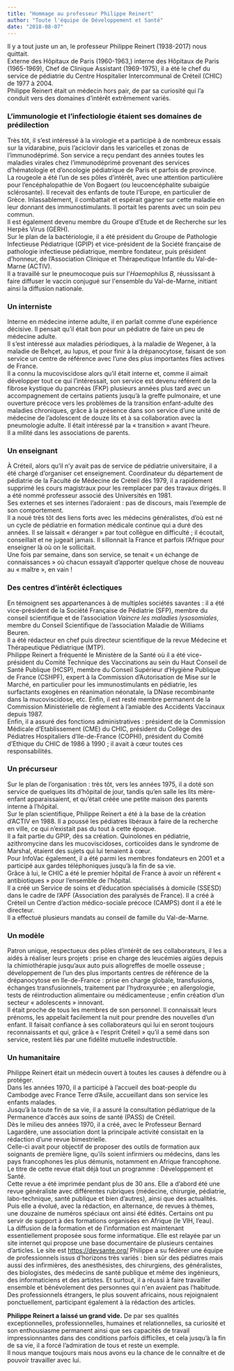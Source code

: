 ```yaml
---
title: "Hommage au professeur Philippe Reinert"
author: "Toute l'équipe de Développement et Santé"
date: "2018-08-07"
---
```


<div class="teaser"><p>Il y a tout juste un an, le professeur Philippe Reinert  (1938-2017) nous quittait.<br />
Externe des Hôpitaux de Paris (1960-1963,) interne des Hôpitaux de Paris (1965-1969), Chef de Clinique Assistant (1969-1975), il a été le chef du service de pédiatrie du Centre Hospitalier Intercommunal de Créteil (CHIC) de 1977 à 2004.<br />
Philippe Reinert était un médecin hors pair, de par sa curiosité  qui l’a conduit vers des domaines d’intérêt extrêmement variés.</p></div>

### L’immunologie et l’infectiologie étaient ses domaines de prédilection
Très tôt, il s’est intéressé à la virologie et a participé à de nombreux essais sur la vidarabine, puis l’aciclovir dans les varicelles et zonas de l’immunodéprimé. Son service a reçu pendant des années toutes les maladies virales chez l’immunodéprimé provenant des services d’hématologie et d’oncologie pédiatrique de Paris et parfois de province.  
La rougeole a été l’un de ses pôles d’intérêt, avec une attention particulière pour l’encéphalopathie de Von Bogaert (ou leucoencéphalite subaigüe sclérosante). Il recevait des enfants de toute l’Europe, en particulier de Grèce. Inlassablement, il combattait et espérait gagner sur cette maladie en leur donnant des immunostimulants. Il portait les parents avec un soin peu commun.  
Il est également devenu membre du Groupe d’Etude et de Recherche sur les Herpès Virus (GERH).  
Sur le plan de la bactériologie, il a été président du Groupe de Pathologie Infectieuse Pédiatrique (GPIP) et vice-président de la Société française de pathologie infectieuse pédiatrique, membre fondateur, puis président d’honneur, de l’Association Clinique et Thérapeutique Infantile du Val-de-Marne (ACTIV).  
Il a travaillé sur le pneumocoque puis sur l'*Haemophilus B,* réussissant à faire diffuser le vaccin conjugué sur l'ensemble du Val-de-Marne, initiant ainsi la diffusion nationale.

### Un interniste 
Interne en médecine interne adulte, il en parlait comme d’une expérience décisive. Il pensait qu’il était bon pour un pédiatre de faire un peu de médecine adulte.  
Il s’est intéressé aux maladies périodiques, à la maladie de Wegener, à la maladie de Behçet,  au lupus, et pour finir à la drépanocytose, faisant de son service un centre de référence  avec l’une des plus importantes files actives de France.  
Il a connu la mucoviscidose alors qu’il était interne et, comme il aimait développer tout ce qui l’intéressait, son service est devenu référent de la fibrose kystique du pancréas (FKP) plusieurs années plus tard avec un accompagnement de certains patients jusqu’à la greffe pulmonaire, et une ouverture précoce vers les problèmes de la transition enfant-adulte des maladies chroniques, grâce à la présence dans son service d’une unité de médecine de l’adolescent de douze lits et à sa collaboration avec la pneumologie adulte. Il était intéressé par la « transition » avant l’heure.  
Il a milité dans les associations de parents.

### Un enseignant  
À Créteil, alors qu’il n’y avait pas de service de pédiatrie universitaire, il a été chargé d’organiser cet enseignement. Coordinateur du département de pédiatrie de la Faculté de Médecine de Créteil dès 1979, il a rapidement supprimé les cours magistraux pour les remplacer par des travaux dirigés. Il a été nommé professeur associé des Universités en 1981.  
Ses externes et ses internes l’adoraient : pas de discours, mais l’exemple de son comportement.  
Il a noué très tôt des liens forts avec les médecins généralistes, d’où est né un cycle de pédiatrie en formation médicale continue qui a duré des années. Il se laissait « déranger » par tout collègue en difficulté ; il écoutait, conseillait et ne jugeait jamais. Il sillonnait la France et parfois l’Afrique pour enseigner là où on le sollicitait.  
Une fois par semaine, dans son service, se tenait « un échange de connaissances » où chacun essayait d’apporter quelque chose de nouveau au « maître », en vain !

### Des centres d’intérêt éclectiques
En témoignent ses appartenances à de multiples sociétés savantes :  il a été  vice-président de la Société Française de Pédiatrie (SFP), membre du conseil scientifique et de l’association *Vaincre les maladies lysosomiales*, membre du Conseil Scientifique de l’association Maladie de Williams Beuren.  
Il a été rédacteur en chef puis directeur scientifique de la revue Médecine et Thérapeutique Pédiatrique (MTP).  
Philippe Reinert a fréquenté le Ministère de la Santé où il a été vice-président du Comité Technique des Vaccinations au sein du Haut Conseil de Santé Publique (HCSP), membre du Conseil Supérieur d’Hygiène Publique de France (CSHPF), expert à la Commission d’Autorisation de Mise sur le Marché, en particulier pour les immunostimulants en pédiatrie, les surfactants exogènes en réanimation néonatale, la DNase recombinante dans la mucoviscidose, etc. Enfin, il est resté membre permanent de la Commission Ministérielle de règlement à l’amiable des Accidents Vaccinaux depuis 1987.  
Enfin, il a assuré des fonctions administratives : président de la Commission Médicale d’Etablissement (CME) du CHIC, président du Collège des Pédiatres Hospitaliers d’Ile-de-France (COPHI), président du Comité d’Ethique du CHIC de 1986 à 1990 ; il avait à cœur toutes ces responsabilités.

### Un précurseur
Sur le plan de l’organisation : très tôt, vers les années 1975, il a doté son service de quelques lits d’hôpital de jour, tandis qu’en salle les lits mère-enfant apparaissaient, et qu’était créée une petite maison des parents interne à l’hôpital.  
Sur le plan scientifique, Philippe Reinert a été à la base de la création  d’ACTIV en 1988. Il a poussé les pédiatres libéraux à faire de la recherche en ville, ce qui n’existait pas du tout à cette époque.  
Il a fait partie du GPIP, dès sa création. Quinolones en pédiatrie, azithromycine dans les mucoviscidoses, corticoïdes dans le syndrome de Marshal, étaient des sujets qui lui tenaient à cœur.  
Pour InfoVac également, il a été parmi les membres fondateurs en 2001 et a participé aux gardes téléphoniques jusqu’à la fin de sa vie.  
Grâce à lui, le CHIC a été  le premier hôpital de France à avoir un référent « antibiotiques » pour l’ensemble de l’hôpital.  
Il a créé un Service de soins et d’éducation spécialisés à domicile (SSESD) dans le cadre de l’APF (Association des paralysés de France). Il a créé à Créteil un Centre d’action médico-sociale précoce (CAMPS) dont il a été le directeur.  
Il a effectué plusieurs mandats au conseil de famille du Val-de-Marne.

### Un modèle
Patron unique, respectueux des pôles d’intérêt de ses collaborateurs, il les a aidés à réaliser leurs projets : prise en charge des leucémies aigües depuis la chimiothérapie jusqu’aux auto puis allogreffes de moelle osseuse ; développement de l’un des plus importants centres de référence de la drépanocytose en Ile-de-France : prise en charge globale, transfusions, échanges transfusionnels, traitement par l’hydroxyurée ; en allergologie, tests de réintroduction alimentaire ou médicamenteuse ; enfin création d’un secteur « adolescents » innovant.  
Il était proche de tous les membres de son personnel. Il connaissait leurs prénoms, les appelait facilement la nuit pour prendre des nouvelles d’un enfant. Il faisait confiance à ses collaborateurs qui lui en seront toujours reconnaissants et qui, grâce à « l’esprit Créteil » qu’il a semé dans son service, restent liés par une fidélité mutuelle indestructible.

### Un humanitaire
Philippe Reinert était un médecin ouvert à toutes les causes à défendre ou à protéger.  
Dans les années 1970, il a participé à l’accueil des boat-people du Cambodge avec France Terre d’Asile, accueillant dans son service les enfants malades.  
Jusqu’à la toute fin de sa vie, il a assuré la consultation pédiatrique de la Permanence d’accès aux soins de santé (PASS) de Créteil.  
Dès le milieu des années 1970, il a créé, avec le Professeur Bernard Lagardère, une association dont la principale activité consistait en la rédaction d’une revue bimestrielle.  
Celle-ci avait pour objectif de proposer des outils de formation aux soignants de première ligne, qu’ils soient infirmiers ou médecins, dans les pays francophones les plus démunis, notamment en Afrique francophone. Le titre de cette revue était déjà tout un programme : Développement et Santé.  
Cette revue a été imprimée pendant plus de 30 ans. Elle a d’abord été une revue généraliste avec différentes rubriques (médecine, chirurgie, pédiatrie, labo-technique, santé publique et bien d’autres), ainsi que des actualités. Puis elle a évolué, avec la rédaction, en alternance, de revues à thèmes, une douzaine de numéros spéciaux ont ainsi été édités. Certains ont pu servir de support à des formations organisées en Afrique (le VIH, l’eau).  
La diffusion de la formation et de l’information est maintenant essentiellement proposée sous forme informatique. Elle est relayée par un site internet qui propose une base documentaire de plusieurs centaines d’articles. Le site est https://devsante.org/
Philippe a su fédérer une équipe de professionnels issus d’horizons très variés : bien sûr des pédiatres mais aussi des infirmières, des anesthésistes, des chirurgiens, des généralistes, des biologistes, des médecins de santé publique et même des ingénieurs, des informaticiens et des artistes. Et surtout, il a réussi à faire travailler ensemble et bénévolement des personnes qui n'en avaient pas l’habitude. Des professionnels étrangers, le plus souvent africains, nous rejoignaient ponctuellement, participant également à la rédaction des articles.

**Philippe Reinert a laissé un grand vide.**
De par ses qualités exceptionnelles, professionnelles, humaines et relationnelles, sa curiosité et son enthousiasme permanent ainsi que ses capacités de travail impressionnantes dans des conditions parfois difficiles, et cela jusqu’à la fin de sa vie,  il a forcé l’admiration de tous et reste un exemple.  
Il nous manque toujours mais nous avons eu la chance de le connaître et de pouvoir travailler avec lui.